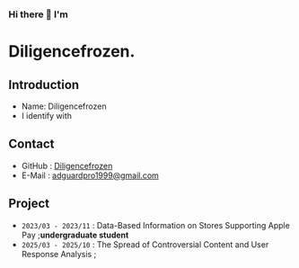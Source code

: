 ### Hi there 👋 I'm

<!--
**diligencefrozen/diligencefrozen** is a ✨ _special_ ✨ repository because its `README.md` (this file) appears on your GitHub profile.

Here are some ideas to get you started:

- 🔭 I’m currently working on ...
- 🌱 I’m currently learning ...
- 👯 I’m looking to collaborate on ...
- 🤔 I’m looking for help with ...
- 💬 Ask me about ...
- 📫 How to reach me: ...
- 😄 Pronouns: ...
- ⚡ Fun fact: ...
-->

# Diligencefrozen.

## Introduction

- Name: Diligencefrozen
- I identify with


## Contact

- GitHub : [Diligencefrozen](https://github.com/diligencefrozen)
- E-Mail : [adguardpro1999@gmail.com](mailto:adguardpro1999@gmail.com)

     
## Project

- `2023/03 - 2023/11` : Data-Based Information on Stores Supporting Apple Pay ;**undergraduate student**
- `2025/03 - 2025/10` : The Spread of Controversial Content and User Response Analysis ;

